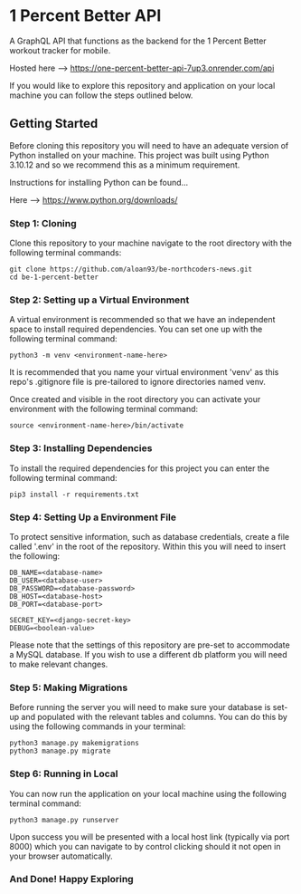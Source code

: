 # 1 Percent Better API

A GraphQL API that functions as the backend for the 1 Percent Better workout tracker for mobile.

Hosted here --> https://one-percent-better-api-7up3.onrender.com/api

If you would like to explore this repository and application on your local machine you can follow the steps outlined below.

## Getting Started

Before cloning this repository you will need to have an adequate version of Python installed on your machine.
This project was built using Python 3.10.12 and so we recommend this as a minimum requirement.

Instructions for installing Python can be found...

Here --> https://www.python.org/downloads/

### Step 1: Cloning

Clone this repository to your machine navigate to the root directory with the following terminal commands:

```
git clone https://github.com/aloan93/be-northcoders-news.git
cd be-1-percent-better
```

### Step 2: Setting up a Virtual Environment

A virtual environment is recommended so that we have an independent space to install required dependencies. You can set one up with the following terminal command:

```
python3 -m venv <environment-name-here>
```

It is recommended that you name your virtual environment 'venv' as this repo's .gitignore file is pre-tailored to ignore directories named venv.

Once created and visible in the root directory you can activate your environment with the following terminal command:

```
source <environment-name-here>/bin/activate
```

### Step 3: Installing Dependencies

To install the required dependencies for this project you can enter the following terminal command:

```
pip3 install -r requirements.txt
```

### Step 4: Setting Up a Environment File

To protect sensitive information, such as database credentials, create a file called '.env' in the root of the repository. Within this you will need to insert the following:

```
DB_NAME=<database-name>
DB_USER=<database-user>
DB_PASSWORD=<database-password>
DB_HOST=<database-host>
DB_PORT=<database-port>

SECRET_KEY=<django-secret-key>
DEBUG=<boolean-value>
```

Please note that the settings of this repository are pre-set to accommodate a MySQL database. If you wish to use a different db platform you will need to make relevant changes.

### Step 5: Making Migrations

Before running the server you will need to make sure your database is set-up and populated with the relevant tables and columns. You can do this by using the following commands in your terminal:

```
python3 manage.py makemigrations
python3 manage.py migrate
```

### Step 6: Running in Local

You can now run the application on your local machine using the following terminal command:

```
python3 manage.py runserver
```

Upon success you will be presented with a local host link (typically via port 8000) which you can navigate to by control clicking should it not open in your browser automatically.

### And Done! Happy Exploring
